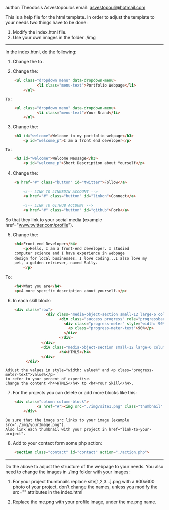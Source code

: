 author: Theodosis Asvestopoulos
email: asvestopouli@hotmail.com

This is a help file for the html template. In order to adjust the
template to your needs two things have to be done:

1. Modify the index.html file.
2. Use your own images in the folder ./img

<hr>

In the index.html, do the following:


1. Change the <title>Portfolio Webpage</title> to <title>Your Title</title>.


2. Change the:

```html
	<ul class="dropdown menu" data-dropdown-menu>
              <li class="menu-text">Portfolio Webpage</li>
        </ul>
```
    To:

``` html
	<ul class="dropdown menu" data-dropdown-menu>
              <li class="menu-text">Your Brand</li>
        </ul>
```

3. Change the:

``` html
	<h3 id="welcome">Welcome to my portfolio webpage</h3>
        <p id="welcome_p">I am a front end developer</p>
```

    To:

``` html
	<h3 id="welcome">Welcome Message</h3>
        <p id="welcome_p">Short Description about Yourself</p>
```

4. Change the:

```html
	<a href="#" class="button" id="twitter">Follow</a>
          
        <!-- LINK TO LINKEDIN ACCOUNT -->
        <a href="#" class="button" id="linkdn">Connect</a>
          
        <!-- LINK TO GITHUB ACCOUNT -->
        <a href="#" class="button" id="github">Fork</a>
```
   So that they link to your social media (example href="www.twitter.com/profile").


5. Change the:

```html
	<h4>Front-end Developer</h4>
        <p>Hello, I am a front-end developer. I studied 
	computer science and I have experience in webpage 
	design for local businesses. I love coding...I also love my 
	pet, a golden retriever, named Sally.
        </p>
```

  To:

```html
	<h4>What you are</h4>
	<p>A more specific description about yourself.</p>
```

6. In each skill block:

```html
	<div class="row">
                  <div class="media-object-section small-12 large-6 columns">
                        <div class="success progress" role="progressbar" tabindex="0" aria-valuenow="25" aria-valuemin="0" aria-valuetext="25 percent" aria-valuemax="100">
                          <div class="progress-meter" style="width: 90%">
                            <p class="progress-meter-text">90%</p>
                          </div>
                        </div>
                </div>
                <div class="media-object-section small-12 large-6 columns">
                        <h4>HTML5</h4>
                </div>
         </div>
```
	Adjust the values in style="width: value%" and <p class="progress-meter-text">value%</p> 
	to refer to your percent of expertise.
	Change the content <h4>HTML5</h4> to <h4>Your Skill</h4>.


7. For the projects you can delete or add more blocks like this:

```html	
	<div class="column column-block">
              <a href="#"><img src="./img/site1.png" class="thumbnail" alt=""></a>
        </div>
```

    Be sure that the image src links to your image (example src="./img/yourImage.png").
    Also link each thumbnail with your project in href="link-to-your-project".


8. Add to your contact form some php action:

```html
	<section class="contact" id="contact" action="./action.php">
```

<hr>

Do the above to adjust the structure of the webpage to your needs. 
You also need to change the images in ./img folder with your images:

1. For your project thumbnails replace site[1,2,3...].png with a 600x600
    photo of your project, don't change the names, unless you modify
    the src="" attributes in the index.html

2. Replace the me.png with your profile image, under the me.png name.


